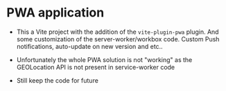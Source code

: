 # PWA application

- This a Vite project with the addition of the `vite-plugin-pwa` plugin.
And some customization of the server-worker/workbox code. Custom Push notifications,
auto-update on new version and etc.. 

- Unfortunately the whole PWA solution is not "working" as the GEOLocation API is not present in service-worker code
- Still keep the code for future  